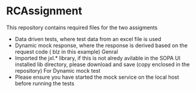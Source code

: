 # RCAssignment
This repository contains required files for the two assigments
  - Data driven tests, where test data from an excel file is used
  - Dynamic mock response, where the response is derived based on the request code ( blz in this example)
  Genral
  - Imported the jxl.* library, if this is not alredy avilable in the SOPA UI installed lib directory, please download and save (copy enclosed in the repository)
  For Dynamic mock test
  - Please ensure you have started the mock service on the local host before running the tests
